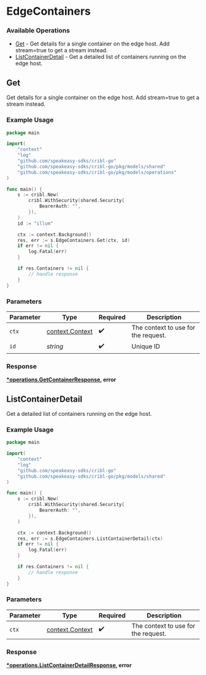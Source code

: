 # EdgeContainers

### Available Operations

* [Get](#get) - Get details for a single container on the edge host. Add stream=true to get a stream instead.
* [ListContainerDetail](#listcontainerdetail) - Get a detailed list of containers running on the edge host.

## Get

Get details for a single container on the edge host. Add stream=true to get a stream instead.

### Example Usage

```go
package main

import(
	"context"
	"log"
	"github.com/speakeasy-sdks/cribl-go"
	"github.com/speakeasy-sdks/cribl-go/pkg/models/shared"
	"github.com/speakeasy-sdks/cribl-go/pkg/models/operations"
)

func main() {
    s := cribl.New(
        cribl.WithSecurity(shared.Security{
            BearerAuth: "",
        }),
    )
    id := "illum"

    ctx := context.Background()
    res, err := s.EdgeContainers.Get(ctx, id)
    if err != nil {
        log.Fatal(err)
    }

    if res.Containers != nil {
        // handle response
    }
}
```

### Parameters

| Parameter                                             | Type                                                  | Required                                              | Description                                           |
| ----------------------------------------------------- | ----------------------------------------------------- | ----------------------------------------------------- | ----------------------------------------------------- |
| `ctx`                                                 | [context.Context](https://pkg.go.dev/context#Context) | :heavy_check_mark:                                    | The context to use for the request.                   |
| `id`                                                  | *string*                                              | :heavy_check_mark:                                    | Unique ID                                             |


### Response

**[*operations.GetContainerResponse](../../models/operations/getcontainerresponse.md), error**


## ListContainerDetail

Get a detailed list of containers running on the edge host.

### Example Usage

```go
package main

import(
	"context"
	"log"
	"github.com/speakeasy-sdks/cribl-go"
	"github.com/speakeasy-sdks/cribl-go/pkg/models/shared"
)

func main() {
    s := cribl.New(
        cribl.WithSecurity(shared.Security{
            BearerAuth: "",
        }),
    )

    ctx := context.Background()
    res, err := s.EdgeContainers.ListContainerDetail(ctx)
    if err != nil {
        log.Fatal(err)
    }

    if res.Containers != nil {
        // handle response
    }
}
```

### Parameters

| Parameter                                             | Type                                                  | Required                                              | Description                                           |
| ----------------------------------------------------- | ----------------------------------------------------- | ----------------------------------------------------- | ----------------------------------------------------- |
| `ctx`                                                 | [context.Context](https://pkg.go.dev/context#Context) | :heavy_check_mark:                                    | The context to use for the request.                   |


### Response

**[*operations.ListContainerDetailResponse](../../models/operations/listcontainerdetailresponse.md), error**


